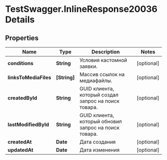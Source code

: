 # TestSwagger.InlineResponse20036Details

## Properties

Name | Type | Description | Notes
------------ | ------------- | ------------- | -------------
**conditions** | **String** | Условия кастомной заявки. | [optional] 
**linksToMediaFiles** | **[String]** | Массив ссылок на медиафайлы. | [optional] 
**createdById** | **String** | GUID клиента, который создал запрос на поиск товара. | [optional] 
**lastModifiedById** | **String** | GUID клиента, который обновил запрос на поиск товара. | [optional] 
**createdAt** | **Date** | Дата создания | [optional] 
**updatedAt** | **Date** | Дата изменения | [optional] 


